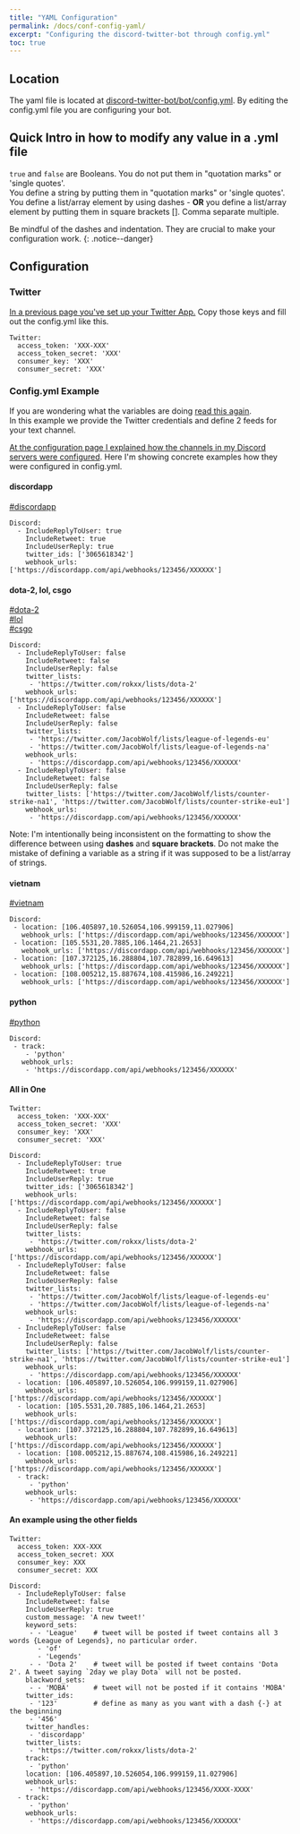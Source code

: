```yaml
---
title: "YAML Configuration"
permalink: /docs/conf-config-yaml/
excerpt: "Configuring the discord-twitter-bot through config.yml"
toc: true
---
```


## Location

The yaml file is located at [discord-twitter-bot/bot/config.yml](https://github.com/NNTin/discord-twitter-bot/blob/master/bot/main.yml).
By editing the config.yml file you are configuring your bot.  

## Quick Intro in how to modify any value in a .yml file

`true` and `false` are Booleans. You do not put them in "quotation marks" or 'single quotes'.  
You define a string by putting them in "quotation marks" or 'single quotes'.  
You define a list/array element by using dashes - **OR** you define a list/array element
by putting them in square brackets []. Comma separate multiple.

Be mindful of the dashes and indentation. They are crucial to make your configuration work.
{: .notice--danger}

## Configuration
### Twitter

[In a previous page you've set up your Twitter App.](/discord-twitter-bot/docs/configuration/#getting-twitter-api-credentials)
Copy those keys and fill out the config.yml like this.

```
Twitter:
  access_token: 'XXX-XXX'
  access_token_secret: 'XXX'
  consumer_key: 'XXX'
  consumer_secret: 'XXX'
```

### Config.yml Example

If you are wondering what the variables are doing [read this again](http://localhost:4000/discord-twitter-bot/docs/configuration/#explanation-of-the-variables).  
In this example we provide the Twitter credentials and define 2 feeds for your text channel.  

[At the configuration page I explained how the channels in my Discord servers were configured](/discord-twitter-bot/docs/configuration/).
Here I'm showing concrete examples how they were configured in config.yml.

#### discordapp

[#discordapp](https://discordapp.com/channels/295528852518731786/557231331658956831/)

```
Discord:
  - IncludeReplyToUser: true
    IncludeRetweet: true
    IncludeUserReply: true
    twitter_ids: ['3065618342']
    webhook_urls: ['https://discordapp.com/api/webhooks/123456/XXXXXX']
```

#### dota-2, lol, csgo

[#dota-2](https://discordapp.com/channels/295528852518731786/557231354316718080)  
[#lol](https://discordapp.com/channels/295528852518731786/557231372499025922)  
[#csgo](https://discordapp.com/channels/295528852518731786/557231389540352000)

```
Discord:
  - IncludeReplyToUser: false
    IncludeRetweet: false
    IncludeUserReply: false
    twitter_lists:
     - 'https://twitter.com/rokxx/lists/dota-2'
    webhook_urls: ['https://discordapp.com/api/webhooks/123456/XXXXXX']
  - IncludeReplyToUser: false
    IncludeRetweet: false
    IncludeUserReply: false
    twitter_lists:
     - 'https://twitter.com/JacobWolf/lists/league-of-legends-eu'
     - 'https://twitter.com/JacobWolf/lists/league-of-legends-na'
    webhook_urls:
     - 'https://discordapp.com/api/webhooks/123456/XXXXXX'
  - IncludeReplyToUser: false
    IncludeRetweet: false
    IncludeUserReply: false
    twitter_lists: ['https://twitter.com/JacobWolf/lists/counter-strike-na1', 'https://twitter.com/JacobWolf/lists/counter-strike-eu1']
    webhook_urls:
     - 'https://discordapp.com/api/webhooks/123456/XXXXXX'
```

Note: I'm intentionally being inconsistent on the formatting to show the difference between using **dashes** and **square brackets**.
Do not make the mistake of defining a variable as a string if it was supposed to be a list/array of strings.

#### vietnam

[#vietnam](https://discordapp.com/channels/295528852518731786/557231418346962957)

```
Discord:
 - location: [106.405897,10.526054,106.999159,11.027906]
   webhook_urls: ['https://discordapp.com/api/webhooks/123456/XXXXXX']
 - location: [105.5531,20.7885,106.1464,21.2653]
   webhook_urls: ['https://discordapp.com/api/webhooks/123456/XXXXXX']
 - location: [107.372125,16.288804,107.782899,16.649613]
   webhook_urls: ['https://discordapp.com/api/webhooks/123456/XXXXXX']
 - location: [108.005212,15.887674,108.415986,16.249221]
   webhook_urls: ['https://discordapp.com/api/webhooks/123456/XXXXXX']
```

#### python

[#python](https://discordapp.com/channels/295528852518731786/557231451020722186)

```
Discord:
 - track:
    - 'python'
   webhook_urls:
    - 'https://discordapp.com/api/webhooks/123456/XXXXXX'
```

#### All in One

```
Twitter:
  access_token: 'XXX-XXX'
  access_token_secret: 'XXX'
  consumer_key: 'XXX'
  consumer_secret: 'XXX'

Discord:
  - IncludeReplyToUser: true
    IncludeRetweet: true
    IncludeUserReply: true
    twitter_ids: ['3065618342']
    webhook_urls: ['https://discordapp.com/api/webhooks/123456/XXXXXX']
  - IncludeReplyToUser: false
    IncludeRetweet: false
    IncludeUserReply: false
    twitter_lists:
     - 'https://twitter.com/rokxx/lists/dota-2'
    webhook_urls: ['https://discordapp.com/api/webhooks/123456/XXXXXX']
  - IncludeReplyToUser: false
    IncludeRetweet: false
    IncludeUserReply: false
    twitter_lists:
     - 'https://twitter.com/JacobWolf/lists/league-of-legends-eu'
     - 'https://twitter.com/JacobWolf/lists/league-of-legends-na'
    webhook_urls:
     - 'https://discordapp.com/api/webhooks/123456/XXXXXX'
  - IncludeReplyToUser: false
    IncludeRetweet: false
    IncludeUserReply: false
    twitter_lists: ['https://twitter.com/JacobWolf/lists/counter-strike-na1', 'https://twitter.com/JacobWolf/lists/counter-strike-eu1']
    webhook_urls:
     - 'https://discordapp.com/api/webhooks/123456/XXXXXX'
  - location: [106.405897,10.526054,106.999159,11.027906]
    webhook_urls: ['https://discordapp.com/api/webhooks/123456/XXXXXX']
  - location: [105.5531,20.7885,106.1464,21.2653]
    webhook_urls: ['https://discordapp.com/api/webhooks/123456/XXXXXX']
  - location: [107.372125,16.288804,107.782899,16.649613]
    webhook_urls: ['https://discordapp.com/api/webhooks/123456/XXXXXX']
  - location: [108.005212,15.887674,108.415986,16.249221]
    webhook_urls: ['https://discordapp.com/api/webhooks/123456/XXXXXX']
  - track:
     - 'python'
    webhook_urls:
     - 'https://discordapp.com/api/webhooks/123456/XXXXXX'
```

#### An example using the other fields

```
Twitter:
  access_token: XXX-XXX
  access_token_secret: XXX
  consumer_key: XXX
  consumer_secret: XXX

Discord:
  - IncludeReplyToUser: false
    IncludeRetweet: false
    IncludeUserReply: true
    custom_message: 'A new tweet!'
    keyword_sets:
     - - 'League'    # tweet will be posted if tweet contains all 3 words {League of Legends}, no particular order.
       - 'of'
       - 'Legends'
     - - 'Dota 2'    # tweet will be posted if tweet contains 'Dota 2'. A tweet saying `2day we play Dota` will not be posted.
    blackword_sets:
     - - 'MOBA'      # tweet will not be posted if it contains 'MOBA'
    twitter_ids:
     - '123'         # define as many as you want with a dash {-} at the beginning
     - '456'
    twitter_handles:
     - 'discordapp'
    twitter_lists:
     - 'https://twitter.com/rokxx/lists/dota-2'
    track:
     - 'python'
    location: [106.405897,10.526054,106.999159,11.027906]
    webhook_urls:
     - 'https://discordapp.com/api/webhooks/123456/XXXX-XXXX'
  - track:
     - 'python'
    webhook_urls:
     - 'https://discordapp.com/api/webhooks/123456/XXXXXX'
```
